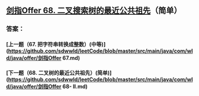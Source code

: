 ## [剑指Offer 68. 二叉搜索树的最近公共祖先](https://leetcode-cn.com/problems/merge-two-sorted-lists/)（简单）





### 答案：



#### [上一题（67. 把字符串转换成整数）(中等)](https://github.com/sdwwld/leetCode/blob/master/src/main/java/com/wld/java/offer/剑指Offer 67.md)

#### [下一题（68. 二叉树的最近公共祖先）(简单)](https://github.com/sdwwld/leetCode/blob/master/src/main/java/com/wld/java/offer/剑指Offer 68- II.md)